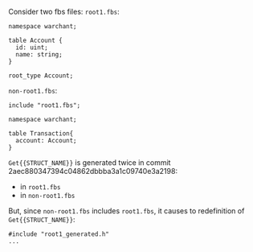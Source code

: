 Consider two fbs files:
`root1.fbs`:
```
namespace warchant;

table Account {
  id: uint;
  name: string;
}

root_type Account;
```
`non-root1.fbs`:
```
include "root1.fbs";

namespace warchant;

table Transaction{
  account: Account;
}
```

 `Get{{STRUCT_NAME}}` is generated twice in commit 2aec880347394c04862dbbba3a1c09740e3a2198: 
 - in `root1.fbs`
 - in `non-root1.fbs`

 But, since `non-root1.fbs` includes `root1.fbs`, it causes to redefinition of `Get{{STRUCT_NAME}}`:
 ```
 #include "root1_generated.h"
 ...
 ```

